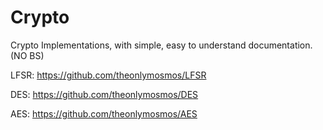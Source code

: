 # Crypto
Crypto Implementations, with simple, easy to understand documentation. (NO BS)

LFSR:
https://github.com/theonlymosmos/LFSR

DES:
https://github.com/theonlymosmos/DES

AES:
https://github.com/theonlymosmos/AES

